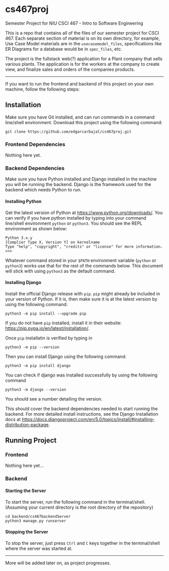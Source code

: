 # cs467proj
Semester Project for NIU CSCI 467 - Intro to Software Engineering

This is a repo that contains all of the files of our semester project for CSCI 467.
Each separate section of material is on its own directory, for example, Use Case Model materials are in the `usecasemodel_files`, specifications like ER Diagrams for a database would be in `spec_files`, etc.

The project is the fullstack web(?) application for a Plant company that sells various plants. The application is for the workers at the company to create view, and finalize sales and orders of the companies products.


---
If you want to run the frontend and backend of this project on your own machine, follow the following steps:

## Installation

Make sure you have Git installed, and can run commands in a command line/shell environment. Download this project using the following command:
```
git clone https://github.com/edgarcarbajal/cs467proj.git
```

### Frontend Dependencies  
Nothing here yet.

### Backend Dependencies  
Make sure you have Python installed and Django installed in the machine you will be running the backend. Django is the framework used for the backend which needs Python to run.

#### Installing Python  
Get the latest version of Python at https://www.python.org/downloads/. You can verify if you have python installed by typing into your command line/shell environment `python` or `python3`. You should see the REPL environment as shown below: 
```
Python 3.x.y
[Complier Type X, Version Y] on kernelname
Type "help", "copyright", "credits" or "license" for more information.
>>> 
```
Whatever command stored in your `$PATH` environment variable (`python` or `python3`) works use that for the rest of the commands below. This document will stick with using `python3` as the default command.

#### Installing Django 
Install the official Django release with `pip`. `pip` might already be included in your version of Python. If it is, then make sure it is at the latest version by using the following command: 
```
python3 -m pip install --upgrade pip
```

If you do not have `pip` installed, install it in their website: https://pip.pypa.io/en/latest/installation/.

Once `pip` installatin is verified by typing in 
```
python3 -m pip --version
```

Then you can install Django using the following command:  
```
python3 -m pip install django
```
 
You can check if django was installed successfully by using the following command
```
python3 -m django --version
```
You should see a number detailing the version. 

This should cover the backend dependencies needed to start running the backend. For more detailed install instructions, see the Django Installation docs at https://docs.djangoproject.com/en/5.0/topics/install/#installing-distribution-package.


## Running Project

### Frontend  
Nothing here yet...

### Backend 

#### Starting the Server
To start the server, run the following command in the terminal/shell. (Assuming your current directory is the root directory of the repository)
```
cd backend/cs467backendServer
python3 manage.py runserver
```

#### Stopping the Server
To stop the server, just press `Ctrl` and `C` keys together in the terminal/shell where the server was started at.


---
More will be added later on, as project progresses.
